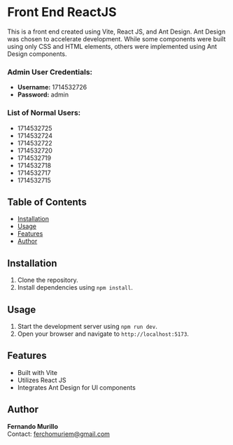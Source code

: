 # Front End ReactJS

This is a front end created using Vite, React JS, and Ant Design. Ant Design was chosen to accelerate development. While some components were built using only CSS and HTML elements, others were implemented using Ant Design components.

### Admin User Credentials:

- **Username:** 1714532726
- **Password:** admin

### List of Normal Users:

- 1714532725
- 1714532724
- 1714532722
- 1714532720
- 1714532719
- 1714532718
- 1714532717
- 1714532715

## Table of Contents

- [Installation](#installation)
- [Usage](#usage)
- [Features](#features)
- [Author](#author)

## Installation

1. Clone the repository.
2. Install dependencies using `npm install`.

## Usage

1. Start the development server using `npm run dev`.
2. Open your browser and navigate to `http://localhost:5173`.

## Features

- Built with Vite
- Utilizes React JS
- Integrates Ant Design for UI components

## Author

**Fernando Murillo**  
Contact: ferchomuriem@gmail.com
